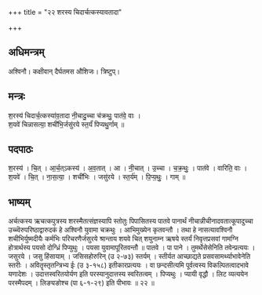 +++
title = "२२ शरस्य चिदार्चत्कस्यावतादा"

+++
## अधिमन्त्रम्
अश्विनौ। कक्षीवान् दैर्घतमस औशिजः। त्रिष्टुप्।

## मन्त्रः
श॒रस्य॑ चिदार्च॒त्कस्या॑व॒तादा नी॒चादु॒च्चा च॑क्रथुः॒ पात॑वे॒ वाः ।  
श॒यवे॑ चिन्नासत्या॒ शची॑भि॒र्जसु॑रये स्त॒र्यं॑ पिप्यथु॒र्गाम् ॥

## पदपाठः
श॒रस्य॑ । चि॒त् । आ॒र्च॒त्ऽकस्य॑ । अ॒व॒तात् । आ । नी॒चात् । उ॒च्चा । च॒क्र॒थुः॒ । पात॑वे । वारिति॒ वाः ।  
श॒यवे॑ । चि॒त् । ना॒स॒त्या॒ । शची॑भिः । जसु॑रये । स्त॒र्य॑म् । पि॒प्य॒थुः॒ । गाम् ॥

## भाष्यम्
अर्चत्कस्य ऋचत्कपुत्रस्य शरस्मैतत्संज्ञस्यापि स्तोतुः पिपासितस्य पातवे पानार्थं नीचान्नीचीनादवतात्कूपादुच्चा उच्च्वॆरुपरिष्ठाद्वारुदकं हे अश्विनौ युवामा चक्रथुः । आभिमुख्येन कृतवन्तौ । तथा हे नासत्यावश्विनौ शचीभिर्युष्मदीयैः कर्मभिः परिचरणैर्जसुरये श्रान्ताय शयवे चित् शयुनाम्न ऋषये स्तर्यं निवृत्तप्रसवां गामग्नि होत्रार्थस्य पयसो दोग्ध्रिं पिप्युथुः । पयसा युवामापूरितवन्तौ ॥ पातवे । पा पाने । तुमर्थेसेसेनिति तवेन्प्रत्ययः । जसुरये । जसु हिंसायाम् । जसिसहोरुरिन् (उ २-७३) स्तर्यम् । स्तीर्यत आच्छाद्यते प्रसवसामर्थ्याभावेनेति स्तरीः । अवितॄस्तृतन्त्रिभ्य ईः (उ ३-१५८) इतीकारप्रत्ययः । वा छन्दसीत्यमि पूर्वत्वस्य विकल्पितत्वादभावे यणादेशः । उदात्तस्वरितयोर्यण इति परस्यानुदात्तस्य स्वरितत्वम् । पिप्यथुः । प्यायी वृद्धौ । लिट व्यत्ययेन परस्मैपदम् । लिङ्यङोश्च (पा ६-१-२९) इति पीभावः ॥ २२ ॥